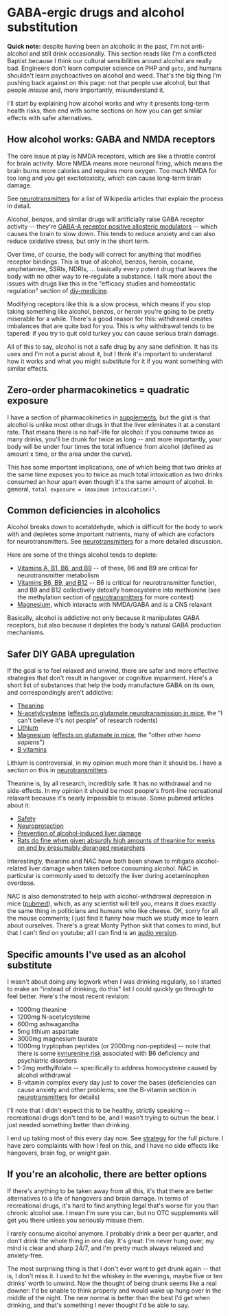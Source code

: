 # GABA-ergic drugs and alcohol substitution
**Quick note:** despite having been an alcoholic in the past, I'm not anti-alcohol and still drink occasionally. This section reads like I'm a conflicted Baptist because I think our cultural sensibilities around alcohol are really bad. Engineers don't learn computer science on PHP and `goto`, and humans shouldn't learn psychoactives on alcohol and weed. That's the big thing I'm pushing back against on this page: not that people use alcohol, but that people _misuse_ and, more importantly, misunderstand it.

I'll start by explaining how alcohol works and why it presents long-term health risks, then end with some sections on how you can get similar effects with safer alternatives.


## How alcohol works: GABA and NMDA receptors
The core issue at play is NMDA receptors, which are like a throttle control for brain activity. More NMDA means more neuronal firing, which means the brain burns more calories and requires more oxygen. Too much NMDA for too long and you get excitotoxicity, which can cause long-term brain damage.

See [neurotransmitters](neurotransmitters.md) for a list of Wikipedia articles that explain the process in detail.

Alcohol, benzos, and similar drugs will artificially raise GABA receptor activity -- they're [GABA-A receptor positive allosteric modulators](https://en.wikipedia.org/wiki/GABAA_receptor_positive_allosteric_modulator) -- which causes the brain to slow down. This tends to reduce anxiety and can also reduce oxidative stress, but only in the short term.

Over time, of course, the body will correct for anything that modifies receptor bindings. This is true of alcohol, benzos, heroin, cocaine, amphetamine, SSRIs, NDRIs, ... basically every potent drug that leaves the body with no other way to re-regulate a substance. I talk more about the issues with drugs like this in the "efficacy studies and homeostatic regulation" section of [diy-medicine](diy-medicine.md).

Modifying receptors like this is a slow process, which means if you stop taking something like alcohol, benzos, or heroin you're going to be pretty miserable for a while. There's a good reason for this: withdrawal creates imbalances that are quite bad for you. This is why withdrawal tends to be tapered: if you try to quit cold turkey you can cause serious brain damage.

All of this to say, alcohol is not a safe drug by any sane definition. It has its uses and I'm not a purist about it, but I think it's important to understand how it works and what you might substitute for it if you want something with similar effects.


## Zero-order pharmacokinetics = quadratic exposure
I have a section of pharmacokinetics in [supplements](supplements.md), but the gist is that alcohol is unlike most other drugs in that the liver eliminates it at a constant rate. That means there is no half-life for alcohol: if you consume twice as many drinks, you'll be drunk for twice as long -- and more importantly, your body will be under four times the total influence from alcohol (defined as amount x time, or the area under the curve).

This has some important implications, one of which being that two drinks at the same time exposes you to twice as much total intoxication as two drinks consumed an hour apart even though it's the same amount of alcohol. In general, `total exposure = (maximum intoxication)²`.


## Common deficiencies in alcoholics
Alcohol breaks down to acetaldehyde, which is difficult for the body to work with and depletes some important nutrients, many of which are cofactors for neurotransmitters. See [neurotransmitters](neurotransmitters.md) for a more detailed discussion.

Here are some of the things alcohol tends to deplete:

+ [Vitamins A, B1, B6, and B9](https://pubmed.ncbi.nlm.nih.gov/3544907/) -- of these, B6 and B9 are critical for neurotransmitter metabolism
+ [Vitamins B6, B9, and B12](https://pubmed.ncbi.nlm.nih.gov/10758367/) -- B6 is critical for neurotransmitter function, and B9 and B12 collectively detoxify homocysteine into methionine (see the methylation section of [neurotransmitters](neurotransmitters.md) for more context)
+ [Magnesium](https://pubmed.ncbi.nlm.nih.gov/7836619/), which interacts with NMDA/GABA and is a CNS relaxant

Basically, alcohol is addictive not only because it manipulates GABA receptors, but also because it depletes the body's natural GABA production mechanisms.


## Safer DIY GABA upregulation
If the goal is to feel relaxed and unwind, there are safer and more effective strategies that don't result in hangover or cognitive impairment. Here's a short list of substances that help the body manufacture GABA on its own, and correspondingly aren't addictive:

+ [Theanine](https://en.wikipedia.org/wiki/Theanine)
+ [N-acetylcysteine](https://en.wikipedia.org/wiki/Acetylcysteine) ([effects on glutamate neurotransmission in mice](https://pubmed.ncbi.nlm.nih.gov/29985009/), the "I can't believe it's not people" of research rodents)
+ [Lithium](https://pubmed.ncbi.nlm.nih.gov/2868724/)
+ [Magnesium](https://en.wikipedia.org/wiki/Magnesium_in_biology) ([effects on glutamate in mice](https://pubmed.ncbi.nlm.nih.gov/18799816/), the "other other _homo sapiens_")
+ [B vitamins](https://www.researchgate.net/publication/311242581_Relation_between_vitamins_of_the_b_complex_GABA_and_glutamate_and_their_role_in_neurocognitive_disorders_-Brief_review)

Lithium is controversial, in my opinion much more than it should be. I have a section on this in [neurotransmitters](neurotransmitters.md).

Theanine is, by all research, incredibly safe. It has no withdrawal and no side-effects. In my opinion it should be most people's front-line recreational relaxant because it's nearly impossible to misuse. Some pubmed articles about it:

+ [Safety](https://pubmed.ncbi.nlm.nih.gov/26192072/)
+ [Neuroprotection](https://pubmed.ncbi.nlm.nih.gov/31145971/)
+ [Prevention of alcohol-induced liver damage](https://pubmed.ncbi.nlm.nih.gov/16141543/)
+ [Rats do fine when given absurdly high amounts of theanine for weeks on end by presumably deranged researchers](https://www.sciencedirect.com/science/article/abs/pii/S0278691506000949)

Interestingly, theanine and NAC have both been shown to mitigate alcohol-related liver damage when taken before consuming alcohol. NAC in particular is commonly used to detoxify the liver during acetaminophen overdose.

NAC is also demonstrated to help with alcohol-withdrawal depression in mice ([pubmed](https://pubmed.ncbi.nlm.nih.gov/29704590/)), which, as any scientist will tell you, means it does exactly the same thing in politicians and humans who like cheese. OK, sorry for all the mouse comments; I just find it funny how much we study mice to learn about ourselves. There's a great Monty Python skit that comes to mind, but that I can't find on youtube; all I can find is an [audio version](https://www.youtube.com/watch?v=RZx9YBhZrZA).


## Specific amounts I've used as an alcohol substitute
I wasn't about doing any legwork when I was drinking regularly, so I started to make an "instead of drinking, do this" list I could quickly go through to feel better. Here's the most recent revision:

+ 1000mg theanine
+ 1200mg N-acetylcysteine
+ 600mg ashwagandha
+ 5mg lithium aspartate
+ 3000mg magnesium taurate
+ 1000mg tryptophan peptides (or 2000mg non-peptides) -- note that there is some [kynurenine risk](https://en.wikipedia.org/wiki/Kynurenine) associated with B6 deficiency and psychiatric disorders
+ 1-2mg methylfolate -- specifically to address homocysteine caused by alcohol withdrawal
+ B-vitamin complex every day just to cover the bases (deficiencies can cause anxiety and other problems; see the B-vitamin section in [neurotransmitters](neurotransmitters.md) for details)

I'll note that I didn't expect this to be healthy, strictly speaking -- recreational drugs don't tend to be, and I wasn't trying to outrun the bear. I just needed something better than drinking.

I end up taking most of this every day now. See [strategy](strategy.md) for the full picture. I have zero complaints with how I feel on this, and I have no side effects like hangovers, brain fog, or weight gain.


## If you're an alcoholic, there are better options
If there's anything to be taken away from all this, it's that there are better alternatives to a life of hangovers and brain damage. In terms of recreational drugs, it's hard to find anything legal that's worse for you than chronic alcohol use. I mean I'm sure you can, but no OTC supplements will get you there unless you seriously misuse them.

I rarely consume alcohol anymore. I probably drink a beer per quarter, and don't drink the whole thing in one day. It's great: I'm never hung over, my mind is clear and sharp 24/7, and I'm pretty much always relaxed and anxiety-free.

The most surprising thing is that I don't ever want to get drunk again -- that is, I don't miss it. I used to hit the whiskey in the evenings, maybe five or ten drinks' worth to unwind. Now the thought of being drunk seems like a real downer: I'd be unable to think properly and would wake up hung over in the middle of the night. The new normal is better than the best I'd get when drinking, and that's something I never thought I'd be able to say.
